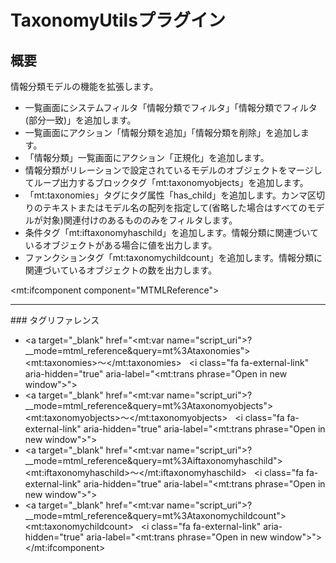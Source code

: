 # TaxonomyUtilsプラグイン

## 概要

情報分類モデルの機能を拡張します。

- 一覧画面にシステムフィルタ「情報分類でフィルタ」「情報分類でフィルタ\(部分一致\)」を追加します。
- 一覧画面にアクション「情報分類を追加」「情報分類を削除」を追加します。
- 「情報分類」一覧画面にアクション「正規化」を追加します。
- 情報分類がリレーションで設定されているモデルのオブジェクトをマージしてループ出力するブロックタグ「mt:taxonomyobjects」を追加します。
- 「mt:taxonomies」タグにタグ属性「has_child」を追加します。カンマ区切りのテキストまたはモデル名の配列を指定して\(省略した場合はすべてのモデルが対象\)関連付けのあるもののみをフィルタします。
- 条件タグ「mt:iftaxonomyhaschild」を追加します。情報分類に関連づいているオブジェクトがある場合に値を出力します。
- ファンクションタグ「mt:taxonomychildcount」を追加します。情報分類に関連づいているオブジェクトの数を出力します。

<mt:ifcomponent component="MTMLReference">

<hr class="mt-4">
### タグリファレンス

- <a target="_blank" href="<mt:var name="script_uri">?__mode=mtml_reference&query=mt%3Ataxonomies">&lt;mt:taxonomies&gt;〜&lt;/mt:taxonomies&gt; &nbsp; <i class="fa fa-external-link" aria-hidden="true" aria-label="<mt:trans phrase="Open in new window">"></i></a>
- <a target="_blank" href="<mt:var name="script_uri">?__mode=mtml_reference&query=mt%3Ataxonomyobjects">&lt;mt:taxonomyobjects&gt;〜&lt;/mt:taxonomyobjects&gt; &nbsp; <i class="fa fa-external-link" aria-hidden="true" aria-label="<mt:trans phrase="Open in new window">"></i></a>
- <a target="_blank" href="<mt:var name="script_uri">?__mode=mtml_reference&query=mt%3Aiftaxonomyhaschild">&lt;mt:iftaxonomyhaschild&gt;〜&lt;/mt:iftaxonomyhaschild&gt; &nbsp; <i class="fa fa-external-link" aria-hidden="true" aria-label="<mt:trans phrase="Open in new window">"></i></a>
- <a target="_blank" href="<mt:var name="script_uri">?__mode=mtml_reference&query=mt%3Ataxonomychildcount">&lt;mt:taxonomychildcount&gt; &nbsp; <i class="fa fa-external-link" aria-hidden="true" aria-label="<mt:trans phrase="Open in new window">"></i></a>
</mt:ifcomponent>